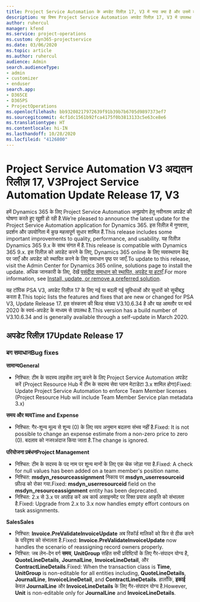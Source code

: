 ```yaml
---
title: Project Service Automation के अपडेट रिलीज़ 17, V3 में नया क्या है और उसमें क्या परिवर्तन हुआ है
description: यह विषय Project Service Automation अपडेट रिलीज़ 17, V3 में उपलब्ध सुविधाओं और सुधारों को सूचीबद्ध करता है.
author: ruhercul
manager: kfend
ms.service: project-operations
ms.custom: dyn365-projectservice
ms.date: 03/06/2020
ms.topic: article
ms.author: ruhercul
audience: Admin
search.audienceType:
- admin
- customizer
- enduser
search.app:
- D365CE
- D365PS
- ProjectOperations
ms.openlocfilehash: bb93208217972639f91b39b7b6705d9897373ef7
ms.sourcegitcommit: 4cf1dc1561b92fca4175f0b3813133c5e63ce8e6
ms.translationtype: HT
ms.contentlocale: hi-IN
ms.lasthandoff: 10/28/2020
ms.locfileid: "4126800"
---
```

# <a name="project-service-automation-update-release-17-v3"></a><span data-ttu-id="c0509-103">Project Service Automation V3 अद्यतन रिलीज़ 17, V3</span><span class="sxs-lookup"><span data-stu-id="c0509-103">Project Service Automation Update Release 17, V3</span></span>

<span data-ttu-id="c0509-104">हमें Dynamics 365 के लिए Project Service Automation अनुप्रयोग हेतु नवीनतम अपडेट की घोषणा करते हुए खुशी हो रही है.</span><span class="sxs-lookup"><span data-stu-id="c0509-104">We’re pleased to announce the latest update for the Project Service Automation application for Dynamics 365.</span></span> <span data-ttu-id="c0509-105">इस रिलीज़ में गुणवत्ता, प्रदर्शन और उपयोगिता में कुछ महत्वपूर्ण सुधार शामिल हैं.</span><span class="sxs-lookup"><span data-stu-id="c0509-105">This release includes some important improvements to quality, performance, and usability.</span></span>  <span data-ttu-id="c0509-106">यह रिलीज़ Dynamics 365 9.x के साथ संगत में है.</span><span class="sxs-lookup"><span data-stu-id="c0509-106">This release is compatible with Dynamics 365 9.x.</span></span> <span data-ttu-id="c0509-107">इस रिलीज़ को अपडेट करने के लिए, Dynamics 365 online के लिए व्यवस्थापन केंद्र पर जाएँ और अपडेट को स्थापित करने के लिए समाधान पृष्ठ पर जाएँ.</span><span class="sxs-lookup"><span data-stu-id="c0509-107">To update to this release, visit the Admin Center for Dynamics 365 online, solutions page to install the update.</span></span> <span data-ttu-id="c0509-108">अधिक जानकारी के लिए, देखें [पसंदीदा समाधान को स्थापित, अपडेट या हटाएँ](https://docs.microsoft.com/power-platform/admin/install-remove-preferred-solution).</span><span class="sxs-lookup"><span data-stu-id="c0509-108">For more information, see [Install, update, or remove a preferred solution](https://docs.microsoft.com/power-platform/admin/install-remove-preferred-solution).</span></span>

<span data-ttu-id="c0509-109">यह टॉपिक PSA V3, अपडेट रिलीज़ 17 के लिए नई या बदली गई सुविधाओं और सुधारों को सूचीबद्ध करता है.</span><span class="sxs-lookup"><span data-stu-id="c0509-109">This topic lists the features and fixes that are new or changed for PSA V3, Update Release 17.</span></span> <span data-ttu-id="c0509-110">इस संस्करण की बिल्ड संख्या V3.10.6.34 है और यह आमतौर पर मार्च 2020 के स्वयं-अपडेट के माध्यम से उपलब्ध है.</span><span class="sxs-lookup"><span data-stu-id="c0509-110">This version has a build number of V3.10.6.34 and is generally available through a self-update in March 2020.</span></span>


## <a name="update-release-17"></a><span data-ttu-id="c0509-111">अपडेट रिलीज़ 17</span><span class="sxs-lookup"><span data-stu-id="c0509-111">Update Release 17</span></span>

### <a name="bug-fixes"></a><span data-ttu-id="c0509-112">बग समाधान</span><span class="sxs-lookup"><span data-stu-id="c0509-112">Bug fixes</span></span>

<span data-ttu-id="c0509-113">**सामान्‍य**</span><span class="sxs-lookup"><span data-stu-id="c0509-113">**General**</span></span>

- <span data-ttu-id="c0509-114">निश्चित: टीम के सदस्य लाइसेंस लागू करने के लिए Project Service Automation अपडेट करें (Project Resource Hub में टीम के सदस्य सेवा प्लान मेटाडेटा 3.x शामिल होगा)</span><span class="sxs-lookup"><span data-stu-id="c0509-114">Fixed: Update Project Service Automation to enforce Team Member licenses (Project Resource Hub will include Team Member Service plan metadata 3.x)</span></span>
 
<span data-ttu-id="c0509-115">**समय और व्यय**</span><span class="sxs-lookup"><span data-stu-id="c0509-115">**Time and Expense**</span></span>

- <span data-ttu-id="c0509-116">निश्चित: गैर-शून्य मूल्य से शून्य (0) के लिए व्यय अनुमान बदलना संभव नहीं है.</span><span class="sxs-lookup"><span data-stu-id="c0509-116">Fixed: It is not possible to change an expense estimate from a non-zero price to zero (0).</span></span> <span data-ttu-id="c0509-117">बदलाव को नजरअंदाज किया जाता है.</span><span class="sxs-lookup"><span data-stu-id="c0509-117">The change is ignored.</span></span>

<span data-ttu-id="c0509-118">**परियोजना प्रबंधन**</span><span class="sxs-lookup"><span data-stu-id="c0509-118">**Project Management**</span></span>

- <span data-ttu-id="c0509-119">निश्चित: टीम के सदस्य के पद नाम पर शून्य मानों के लिए एक चेक जोड़ा गया है.</span><span class="sxs-lookup"><span data-stu-id="c0509-119">Fixed: A check for null values has been added on a team member's position name.</span></span>
- <span data-ttu-id="c0509-120">निश्चित: **msdyn_resourceassignment** निकाय पर **msdyn_userresourceid** फ़ील्ड को रोका गया.</span><span class="sxs-lookup"><span data-stu-id="c0509-120">Fixed: **msdyn_userresourceid** field on the **msdyn_resourceassignment** entity has been deprecated.</span></span>
- <span data-ttu-id="c0509-121">निश्चित: 2.x से 3.x पर अपग्रेड करें अब कार्य असाइनमेंट पर रिक्त प्रयास आकृति को संभालता है.</span><span class="sxs-lookup"><span data-stu-id="c0509-121">Fixed: Upgrade from 2.x to 3.x now handles empty effort contours on task assignments.</span></span>

<span data-ttu-id="c0509-122">**Sales**</span><span class="sxs-lookup"><span data-stu-id="c0509-122">**Sales**</span></span>

- <span data-ttu-id="c0509-123">निश्चित: **Invoice.PreValidateInvoiceUpdate** अब रिकॉर्ड मालिकों को फिर से ठीक करने के परिदृश्य को संभालता है.</span><span class="sxs-lookup"><span data-stu-id="c0509-123">Fixed: **Invoice.PreValidateInvoiceUpdate** now handles the scenario of reassigning record owners properly.</span></span>
- <span data-ttu-id="c0509-124">निश्चित: जब लेन-देन वर्ग **समय**, **UnitGroup** सहित सभी प्रविष्टियों के लिए गैर-संपादन योग्य है, **QuoteLineDetails**, **JournalLine**, **InvoiceLineDetail**, और **ContractLineDetails**.</span><span class="sxs-lookup"><span data-stu-id="c0509-124">Fixed: When the transaction class is **Time**, **UnitGroup** is non-editable for all entities including, **QuoteLineDetails**, **JournalLine**, **InvoiceLineDetail**, and **ContractLineDetails**.</span></span> <span data-ttu-id="c0509-125">हालाँकि, **इकाई** केवल **JournalLine** और **InvoiceLineDetails** के लिए गैर-संपादन योग्य है.</span><span class="sxs-lookup"><span data-stu-id="c0509-125">However, **Unit** is non-editable only for **JournalLine** and **InvoiceLineDetails**.</span></span>


